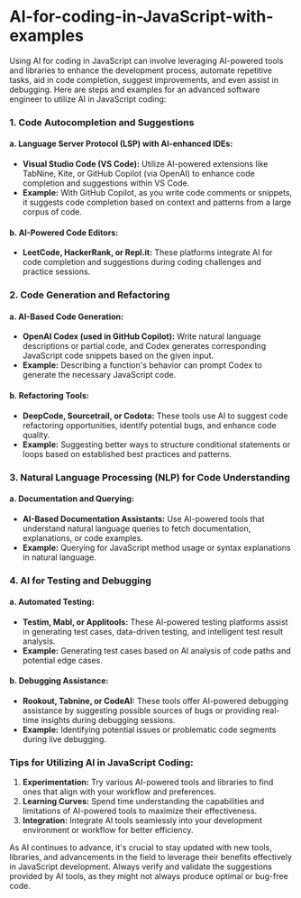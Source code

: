 # AI-for-coding-in-JavaScript-with-examples
Using AI for coding in JavaScript can involve leveraging AI-powered tools and libraries to enhance the development process, automate repetitive tasks, aid in code completion, suggest improvements, and even assist in debugging. Here are steps and examples for an advanced software engineer to utilize AI in JavaScript coding:

### 1. Code Autocompletion and Suggestions

#### a. Language Server Protocol (LSP) with AI-enhanced IDEs:
   - **Visual Studio Code (VS Code):** Utilize AI-powered extensions like TabNine, Kite, or GitHub Copilot (via OpenAI) to enhance code completion and suggestions within VS Code.
   - **Example:** With GitHub Copilot, as you write code comments or snippets, it suggests code completion based on context and patterns from a large corpus of code.

#### b. AI-Powered Code Editors:
   - **LeetCode, HackerRank, or Repl.it:** These platforms integrate AI for code completion and suggestions during coding challenges and practice sessions.

### 2. Code Generation and Refactoring

#### a. AI-Based Code Generation:
   - **OpenAI Codex (used in GitHub Copilot):** Write natural language descriptions or partial code, and Codex generates corresponding JavaScript code snippets based on the given input.
   - **Example:** Describing a function's behavior can prompt Codex to generate the necessary JavaScript code.

#### b. Refactoring Tools:
   - **DeepCode, Sourcetrail, or Codota:** These tools use AI to suggest code refactoring opportunities, identify potential bugs, and enhance code quality.
   - **Example:** Suggesting better ways to structure conditional statements or loops based on established best practices and patterns.

### 3. Natural Language Processing (NLP) for Code Understanding

#### a. Documentation and Querying:
   - **AI-Based Documentation Assistants:** Use AI-powered tools that understand natural language queries to fetch documentation, explanations, or code examples.
   - **Example:** Querying for JavaScript method usage or syntax explanations in natural language.

### 4. AI for Testing and Debugging

#### a. Automated Testing:
   - **Testim, Mabl, or Applitools:** These AI-powered testing platforms assist in generating test cases, data-driven testing, and intelligent test result analysis.
   - **Example:** Generating test cases based on AI analysis of code paths and potential edge cases.

#### b. Debugging Assistance:
   - **Rookout, Tabnine, or CodeAI:** These tools offer AI-powered debugging assistance by suggesting possible sources of bugs or providing real-time insights during debugging sessions.
   - **Example:** Identifying potential issues or problematic code segments during live debugging.

### Tips for Utilizing AI in JavaScript Coding:

1. **Experimentation:** Try various AI-powered tools and libraries to find ones that align with your workflow and preferences.
2. **Learning Curves:** Spend time understanding the capabilities and limitations of AI-powered tools to maximize their effectiveness.
3. **Integration:** Integrate AI tools seamlessly into your development environment or workflow for better efficiency.

As AI continues to advance, it's crucial to stay updated with new tools, libraries, and advancements in the field to leverage their benefits effectively in JavaScript development. Always verify and validate the suggestions provided by AI tools, as they might not always produce optimal or bug-free code.
